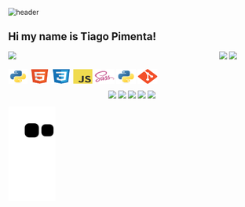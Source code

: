 ![header](https://capsule-render.vercel.app/api?type=waving)

## Hi my name is Tiago Pimenta!
<div align="left">
<img align='left' src="https://www.cmarix.com/blog/wp-content/uploads/2019/03/Hiring.gif" width="430">
</div>

<div align="rigth"> 
  <a href = "mailto:tiagopimenta.ata@gmail.com"><img src="https://img.shields.io/badge/-Gmail-%23333?style=for-the-badge&logo=gmail&logoColor=white" target="_blank"></a>
  <a href="https://www.linkedin.com/in/tiago-o-pimenta" target="_blank"><img src="https://img.shields.io/badge/-LinkedIn-%230077B5?style=for-the-badge&logo=linkedin&logoColor=white" target="_blank"></a> 

<div style="display: inline_block"><br>
  <img align="center" alt="pimenta-Python" height="30" width="40" src="https://raw.githubusercontent.com/devicons/devicon/master/icons/python/python-original.svg">
  <img align="center" alt="pimenta-html" height="30" width="40" src="https://raw.githubusercontent.com/devicons/devicon/master/icons/html5/html5-original.svg">
  <img align="center" alt="pimenta-CSS" height="30" width="40" src="https://raw.githubusercontent.com/devicons/devicon/master/icons/css3/css3-original.svg">
  <img align="center" alt="pimenta-Javascript" height="30" width="40" src="https://raw.githubusercontent.com/devicons/devicon/master/icons/javascript/javascript-original.svg">  
  <img align="center" alt="pimenta-Javascript" height="30" width="40" src="https://raw.githubusercontent.com/devicons/devicon/master/icons/sass/sass-original.svg">  
  <img align="center" alt="pimenta-Python" height="30" width="40" src="https://raw.githubusercontent.com/devicons/devicon/master/icons/python/python-original.svg">
  <img align="center" alt="pimenta-git" height="30" width="40" src="https://raw.githubusercontent.com/devicons/devicon/master/icons/git/git-original.svg">
  </div>
  

<div align="center">
  
![](http://github-profile-summary-cards.vercel.app/api/cards/profile-details?username=TiPimenta&theme=vue)
![](http://github-profile-summary-cards.vercel.app/api/cards/most-commit-language?username=TiPimenta&theme=vue)
![](http://github-profile-summary-cards.vercel.app/api/cards/repos-per-language?username=TiPimenta&theme=vue)
![](http://github-profile-summary-cards.vercel.app/api/cards/stats?username=TiPimenta&theme=vue)
![](http://github-profile-summary-cards.vercel.app/api/cards/productive-time?username=TiPimenta&theme=vue&utcOffset=8)

 </div>

![Snake animation](https://github.com/Tipimenta/TiPimenta/blob/output/github-contribution-grid-snake.svg)

 

